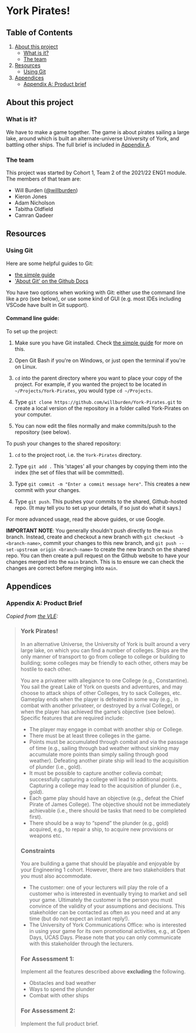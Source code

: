 # York Pirates!

## Table of Contents
1. [About this project](#about-this-project)
    - [What is it?](#what-is-it)
    - [The team](#the-team)
2. [Resources](#resources)
    - [Using Git](#using-git)
3. [Appendices](#appendices)
    - [Appendix A: Product brief](#product-brief)

## About this project

### What is it?

We have to make a game together. The game is about pirates sailing a large lake, around which is built an alternate-universe University of York, and battling other ships. The full brief is included in [Appendix A](#product-brief).

### The team

This project was started by Cohort 1, Team 2 of the 2021/22 ENG1 module. The members of that team are:

- Will Burden ([@willburden](http://github.com/willburden))
- Kieron Jones
- Adam Nicholson
- Tabitha Oldfield
- Camran Qadeer

## Resources

### Using Git

Here are some helpful guides to Git:

- [the simple guide][1]
- ['About Git' on the Github Docs][2]

You have two options when working with Git: either use the command line like a pro (see below), or use some kind of GUI (e.g. most IDEs including VSCode have built in Git support).

#### Command line guide:

To set up the project:

1. Make sure you have Git installed. Check [the simple guide][1] for more on this.

2. Open Git Bash if you're on Windows, or just open the terminal if you're on Linux.

3. `cd` into the parent directory where you want to place your copy of the project. For example, if you wanted the project to be located in `~/Projects/York-Pirates`, you would type `cd ~/Projects`.

4. Type `git clone https://github.com/willburden/York-Pirates.git` to create a local version of the repository in a folder called York-Pirates on your computer.

5. You can now edit the files normally and make commits/push to the repository (see below).

To push your changes to the shared repository:

1. `cd` to the project root, i.e. the `York-Pirates` directory.

2. Type `git add .` This 'stages' all your changes by copying them into the index (the set of files that will be committed).

3. Type `git commit -m "Enter a commit message here"`. This creates a new commit with your changes.

4. Type `git push`. This pushes your commits to the shared, Github-hosted repo. (It may tell you to set up your details, if so just do what it says.)

For more advanced usage, read the above guides, or use Google.

**IMPORTANT NOTE**: You generally shouldn't push directly to the `main` branch. Instead, create and checkout a new branch with `git checkout -b <branch-name>`, commit your changes to this new branch, and `git push --set-upstream origin <branch-name>` to create the new branch on the shared repo. You can then create a pull request on the Github website to have your changes merged into the `main` branch. This is to ensure we can check the changes are correct before merging into `main`.

## Appendices

### Appendix A: Product Brief<a name="product-brief"></a>

*Copied from [the VLE][3]:*

> ### York Pirates!
> 
> In an alternative Universe, the University of York is built around a very large lake, on which you can find a number of colleges. Ships are the only manner of transport to go from college to college or building to building; some colleges may be friendly to each other, others may be hostile to each other.
> 
> You are a privateer with allegiance to one College (e.g., Constantine). You sail the great Lake of York on quests and adventures, and may choose to attack ships of other Colleges, try to sack Colleges, etc. Gameplay ends when the player is defeated in some way (e.g., in combat with another privateer, or destroyed by a rival College), or when the player has achieved the game’s objective (see below). Specific features that are required include:
> 
> - The player may engage in combat with another ship or College.
> - There must be at least three colleges in the game.
> - Points must be accumulated through combat and via the passage of time (e.g., sailing through bad weather without sinking may accumulate more points than simply sailing through good weather). Defeating another pirate ship will lead to the acquisition of plunder (i.e., gold).
> - It must be possible to capture another collevia combat; successfully capturing a college will lead to additional points. Capturing a college may lead to the acquisition of plunder (i.e., gold).
> - Each game play should have an objective (e.g., defeat the Chief Pirate of James
> College). The objective should not be immediately achievable (i.e., there should be tasks that need to be completed first).
> - There should be a way to “spend” the plunder (e.g., gold) acquired, e.g., to repair a ship, to acquire new provisions or weapons etc.
> 
> ### Constraints
> You are building a game that should be playable and enjoyable by your Engineering 1 cohort. However, there are two stakeholders that you must also accommodate.
> 
> - The customer: one of your lecturers will play the role of a customer who is interested in eventually trying to market and sell your game. Ultimately the customer is the person you must convince of the validity of your assumptions and decisions. This stakeholder can be contacted as often as you need and at any time (but do not expect an instant reply!).
> - The University of York Communications Office: who is interested in using your game for its own promotional activities, e.g., at Open Days, UCAS Days. Please note that you can only communicate with this stakeholder through the lecturers.
>
> ### For Assessment 1:
> 
> Implement all the features described above **excluding** the following.
>
> - Obstacles and bad weather
> - Ways to spend the plunder
> - Combat with other ships
>
> ### For Assessment 2:
>
> Implement the full product brief.

[1]: https://rogerdudler.github.io/git-guide/ "git - the simple guide"

[2]: https://docs.github.com/en/get-started/using-git/about-git "About Git - Github Docs"

[3]: https://vle.york.ac.uk/bbcswebdav/pid-4024073-dt-content-rid-12763959_2/courses/Y2021-014161/ENG1%20Product%20Brief%202021%20-%20York%20Pirates%21%281%29.pdf "Product Brief"

